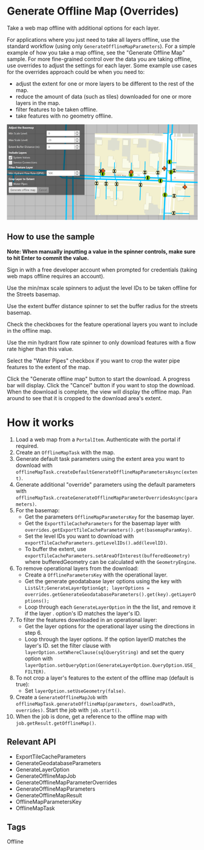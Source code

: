 # Generate Offline Map (Overrides)

Take a web map offline with additional options for each layer.

For applications where you just need to take all layers offline, use the standard workflow (using only `GenerateOfflineMapParameters`). For a simple example of how you take a map offline, see the "Generate Offline Map" sample. For more fine-grained control over the data you are taking offline, use overrides to adjust the settings for each layer. Some example use cases for the overrides approach could be when you need to:

* adjust the extent for one or more layers to be different to the rest of the map.
* reduce the amount of data (such as tiles) downloaded for one or more layers in the map.
* filter features to be taken offline.
* take features with no geometry offline.

![](GenerateOfflineMapOverrides.png)

## How to use the sample

**Note: When manually inputting a value in the spinner controls, make sure to hit Enter to commit the value.**

Sign in with a free developer account when prompted for credentials (taking web maps offline requires an account).

Use the min/max scale spinners to adjust the level IDs to be taken offline for the Streets basemap.

Use the extent buffer distance spinner to set the buffer radius for the streets basemap.

Check the checkboxes for the feature operational layers you want to include in the offline map.

Use the min hydrant flow rate spinner to only download features with a flow rate higher than this value.

Select the "Water Pipes" checkbox if you want to crop the water pipe features to the extent of the map.

Click the "Generate offline map" button to start the download. A progress bar will display. Click the "Cancel" button if you want to stop the download. When the download is complete, the view will display the offline map. Pan around to see that it is cropped to the download area's extent.

# How it works

1. Load a web map from a `PortalItem`. Authenticate with the portal if required.
2. Create an `OfflineMapTask` with the map.
3. Generate default task parameters using the extent area you want to download with `offlineMapTask.createDefaultGenerateOfflineMapParametersAsync(extent)`.
4. Generate additional "override" parameters using the default parameters with `offlineMapTask.createGenerateOfflineMapParameterOverridesAsync(parameters)`.
5. For the basemap:
    * Get the parameters `OfflineMapParametersKey` for the basemap layer.
    * Get the `ExportTileCacheParameters` for the basemap layer with `overrides.getExportTileCacheParameters().get(basemapParamKey)`.
    * Set the level IDs you want to download with `exportTileCacheParameters.getLevelIDs().add(levelID)`.
    * To buffer the extent, use `exportTileCacheParameters.setAreaOfInterest(bufferedGeometry)` where bufferedGeometry can be calculated with the `GeometryEngine`.
6. To remove operational layers from the download:
    * Create a `OfflineParametersKey` with the operational layer.
    * Get the generate geodatabase layer options using the key with `List&lt;GenerateLayerOption&gt; layerOptions = overrides.getGenerateGeodatabaseParameters().get(key).getLayerOptions();`
    * Loop through each `GenerateLayerOption` in the the list, and remove it if the layer
.     option's ID matches the layer's ID.
7. To filter the features downloaded in an operational layer:
    * Get the layer options for the operational layer using the directions in step 6.
    * Loop through the layer options. If the option layerID matches the layer's ID. set the filter clause with
     `layerOption.setWhereClause(sqlQueryString)` and set the query option with `layerOption.setQueryOption(GenerateLayerOption.QueryOption.USE_FILTER)`.
8. To not crop a layer's features to the extent of the offline map (default is true):
    * Set `layerOption.setUseGeometry(false)`.
9. Create a `GenerateOfflineMapJob` with `offlineMapTask.generateOfflineMap(parameters, downloadPath, overrides)`. Start the job with `job.start()`.
10. When the job is done, get a reference to the offline map with `job.getResult.getOfflineMap()`.

## Relevant API

* ExportTileCacheParameters
* GenerateGeodatabaseParameters
* GenerateLayerOption
* GenerateOfflineMapJob
* GenerateOfflineMapParameterOverrides
* GenerateOfflineMapParameters
* GenerateOfflineMapResult
* OfflineMapParametersKey
* OfflineMapTask

## Tags

Offline
